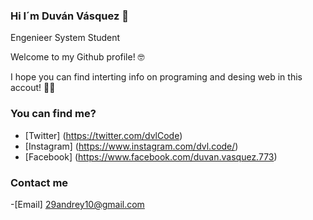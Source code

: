 ### Hi I´m Duván Vásquez 👋

Engenieer System Student 


Welcome to my Github profile! 🤓

I hope you can find interting info on programing and desing web in this accout!  🐱‍🏍


###  You can find me? 

- [Twitter] (https://twitter.com/dvlCode)
- [Instagram] (https://www.instagram.com/dvl.code/)
- [Facebook] (https://www.facebook.com/duvan.vasquez.773) 


### Contact me

-[Email] 29andrey10@gmail.com 
